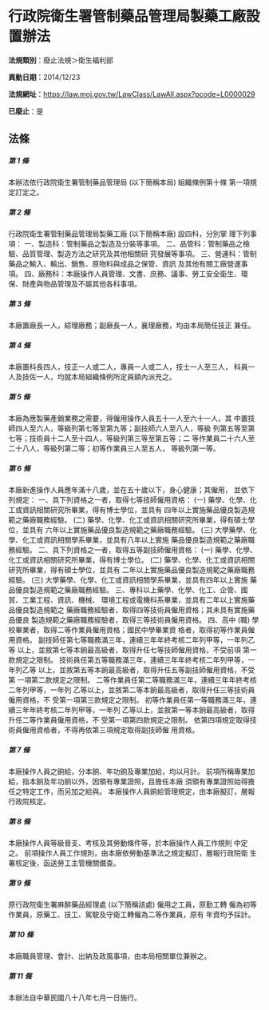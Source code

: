 # 行政院衛生署管制藥品管理局製藥工廠設置辦法

**法規類別**：廢止法規＞衛生福利部

**異動日期**：2014/12/23  

**法規網址**：https://law.moj.gov.tw/LawClass/LawAll.aspx?pcode=L0000029

**已廢止**：是



## 法條
##### 第 1 條
本辦法依行政院衛生署管制藥品管理局 (以下簡稱本局) 組織條例第十條
第一項規定訂定之。

##### 第 2 條
行政院衛生署管制藥品管理局製藥工廠 (以下簡稱本廠) 設四科，分別掌
理下列事項：
一、製造科：管制藥品之製造及分裝等事項。
二、品管科：管制藥品之檢驗、品質管理、製造方法之研究及其他相關研
    究發展等事項。
三、營運科：管制藥品之輸入、輸出、銷售、原物料與成品之保管、資訊
    及其他有關工廠營運事項。
四、廠務科：本廠操作人員管理、文書、庶務、議事、勞工安全衛生、環
    保、財產與物品管理及不屬其他各科事項。


##### 第 3 條
本廠置廠長一人，綜理廠務；副廠長一人，襄理廠務，均由本局簡任技正
兼任。

##### 第 4 條
本廠置科長四人，技正一人或二人，專員一人或二人，技士一人至三人，
科員一人及技佐一人，均就本局組織條例所定員額內派充之。

##### 第 5 條
本廠為應製藥產銷業務之需要，得僱用操作人員五十一人至六十一人，其
中置技師四人至六人，等級列第七等至第九等；副技師六人至八人，等級
列第五等至第七等；技術員十二人至十四人，等級列第三等至第五等；二
等作業員二十六人至二十八人，等級列第二等；初等作業員三人至五人，
等級列第一等。

##### 第 6 條
本廠新進操作人員應年滿十八歲，並在五十歲以下，身心健康；其僱用，
並依下列規定：
一、具下列資格之一者，取得七等技師僱用資格：
 (一) 藥學、化學、化工或資訊相關研究所畢業，得有博士學位，並具有
      四年以上實施藥品優良製造規範之藥廠職務經驗。
 (二) 藥學、化學、化工或資訊相關研究所畢業，得有碩士學位，並具有
      六年以上實施藥品優良製造規範之藥廠職務經驗。
 (三) 大學藥學、化學、化工或資訊相關學系畢業，並具有八年以上實施
      藥品優良製造規範之藥廠職務經驗。
二、具下列資格之一者，取得五等副技師僱用資格：
 (一) 藥學、化學、化工或資訊相關研究所畢業，得有博士學位。
 (二) 藥學、化學、化工或資訊相關研究所畢業，得有碩士學位，並具有
      二年以上實施藥品優良製造規範之藥廠職務經驗。
 (三) 大學藥學、化學、化工或資訊相關學系畢業，並具有四年以上實施
      藥品優良製造規範之藥廠職務經驗。
三、專科以上藥學、化學、化工、企管、國貿、工業工程、資訊、機械、
    環境工程或電機科系畢業，並具有二年以上實施藥品優良製造規範之
    藥廠職務經驗者，取得四等技術員僱用資格；其未具有實施藥品優良
    製造規範之藥廠職務經驗者，取得三等技術員僱用資格。
四、高中 (職) 學校畢業者，取得二等作業員僱用資格；國民中學畢業資
    格者，取得初等作業員僱用資格。
副技師任第七等職務滿三年，連續三年年終考核二年列甲等，一年列乙等
以上，並敘第七等本餉最高級者，取得升任七等技師僱用資格，不受前項
第一款規定之限制。
技術員任第五等職務滿三年，連續三年年終考核二年列甲等，一年列乙等
以上，並敘第五等本餉最高級者，取得升任五等副技師僱用資格，不受第
一項第二款規定之限制。
二等作業員任第二等職務滿三年，連續三年年終考核二年列甲等，一年列
乙等以上，並敘第二等本餉最高級者，取得升任三等技術員僱用資格，不
受第一項第三款規定之限制。
初等作業員任第一等職務滿三年，連續三年年終考核二年列甲等，一年列
乙等以上，並敘第一等本餉最高級者，取得升任二等作業員僱用資格，不
受第一項第四款規定之限制。
依第四項規定取得技術員僱用資格者，不得再依第三項規定取得副技師僱
用資格。


##### 第 7 條
本廠操作人員之餉給，分本餉、年功餉及專業加給，均以月計。
前項所稱專業加給，指本餉及年功餉以外，因領有專業證照，且擔任本廠
須領有專業證照始得擔任之特定工作，而另加之給與。
本廠操作人員餉給管理規定，由本廠擬訂，層報行政院核定。

##### 第 8 條
本廠操作人員等級晉支、考核及其勞動條件等，於本廠操作人員工作規則
中定之。
前項操作人員工作規則，由本廠依勞動基準法之規定擬訂，層報行政院衛
生署核定後，函送勞工主管機關備查。

##### 第 9 條
原行政院衛生署麻醉藥品經理處 (以下簡稱該處) 僱用之工員，原勤工轉
僱為初等作業員，原藥工、技工、駕駛及守衛工轉僱為二等作業員，原有
年資均予採計。

##### 第 10 條
本廠職員管理、會計、出納及政風事項，由本局相關單位兼辦之。

##### 第 11 條
本辦法自中華民國八十八年七月一日施行。


